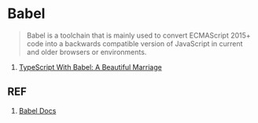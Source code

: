 # Babel

> Babel is a toolchain that is mainly used to convert ECMAScript 2015+ code into a backwards compatible version of JavaScript in current and older browsers or environments.

1. [TypeScript With Babel: A Beautiful Marriage](./babel_typescript-together.md)

## REF

1. [Babel Docs][1]

[1]: https://babeljs.io/docs/en/ "Babel Docs"
